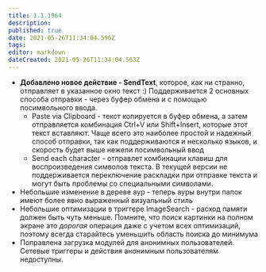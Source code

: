 ```yaml
---
title: 1.1.1964
description: 
published: true
date: 2021-05-26T11:34:04.596Z
tags: 
editor: markdown
dateCreated: 2021-05-26T11:34:04.563Z
---		
```

		
- **Добавлено новое действие - SendText**, которое, как ни странно, отправляет в указанное окно текст :) Поддерживается 2 основных способа отправки - через буфер обмена и с помощью посимвольного ввода.
  - Paste via Clipboard - текст копируется в буфер обмена, а затем отправляется комбинация Ctrl+V или Shift+Insert, которые этот текст вставляют. Чаще всего это наиболее простой и надежный способ отправки, так как поддерживаются и несколько языков, и скорость будет выше нежели посимвольный ввод
  - Send each character - отправлет комбинации клавиш для воспроизведения символов текста. В текущей версии не поддерживается переключение раскладки при отправке текста и могут быть проблемы со специальными символами. 
- Небольшие изменение в дереве аур - теперь ауры внутри папок имеют более явно выраженный визуальный стиль
- Небольшие оптимизации в триггере ImageSearch - расход памяти должен быть чуть меньше. Помните, что поиск картинки на полном экране это *дорогая* операция даже с учетом всех оптимизаций, поэтому всегда старайтесь уменьшить область поиска до минимума
- Поправлена загрузка модулей для анонимных пользователей. Сетевые триггеры и действия анонимным пользователям недоступны.

